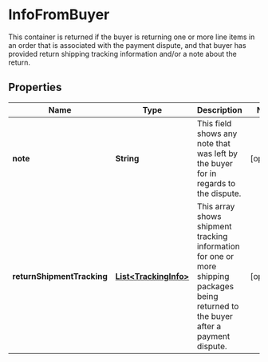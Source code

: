 

# InfoFromBuyer

This container is returned if the buyer is returning one or more line items in an order that is associated with the payment dispute, and that buyer has provided return shipping tracking information and/or a note about the return.

## Properties

Name | Type | Description | Notes
------------ | ------------- | ------------- | -------------
**note** | **String** | This field shows any note that was left by the buyer for in regards to the dispute. |  [optional]
**returnShipmentTracking** | [**List&lt;TrackingInfo&gt;**](TrackingInfo.md) | This array shows shipment tracking information for one or more shipping packages being returned to the buyer after a payment dispute. |  [optional]



